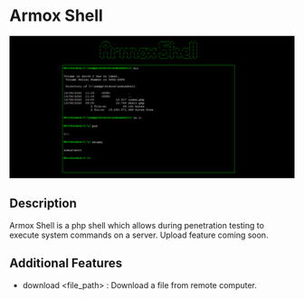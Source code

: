 # Armox Shell
![](https://raw.githubusercontent.com/ClementMichaux/Armox-Shell/master/armox-shell.png)

## Description
Armox Shell is a php shell which allows during penetration testing to execute system commands on a server.
Upload feature coming soon.

## Additional Features
* download <file_path> : Download a file from remote computer.

